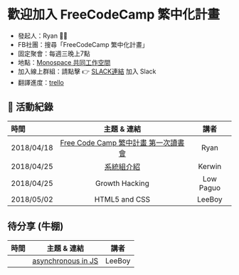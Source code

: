 歡迎加入 FreeCodeCamp 繁中化計畫 
===

* 發起人：Ryan 👏🏻
* FB社團：搜尋「FreeCodeCamp 繁中化計畫」
* 固定聚會：每週三晚上7點
* 地點：[Monospace 共同工作空間](https://www.facebook.com/monospace.tw/)
* 加入線上群組：請點擊 👉 [SLACK連結](https://join.slack.com/t/freecodecampclub/shared_invite/enQtMzQ2NDgxMjc2NDgxLTNlOGY1Y2U3MTc2YzM5NGNjMzM2ZTEzNjdkY2E1NDg0NTI4MzM4MDc0MWY3NDJkNzY5ZTBhOGI0NTljMjk4MWY) 加入 Slack
* 翻譯進度：[trello](https://trello.com/b/bGMl2j7X/%E6%99%82%E7%A8%8B%E5%AE%89%E6%8E%92)

## 📅 活動紀錄

| 時間        | 主題 & 連結           | 講者  |
|:------------- |:-------------:|:-----:|
| 2018/04/18    | [Free Code Camp 繁中計畫 第一次讀書會](https://prezi.com/p/74gmpuqcd7re/free-code-camp/) | Ryan |
| 2018/04/25    | [系統組介紹](https://docs.google.com/presentation/d/1G2Au1tcUb4UC8jBkl0Kex0WGtHufyENk66hZEtRdhvw/edit) | Kerwin |
| 2018/04/25 | Growth Hacking | Low Paguo |
| 2018/05/02 | HTML5 and CSS | LeeBoy |

## 待分享 (牛棚)
| 時間        | 主題 & 連結           | 講者  |
|:------------- |:-------------:|:-----:|
| | [asynchronous in JS](https://hackmd.io/s/BkM1yR3nM) | LeeBoy |